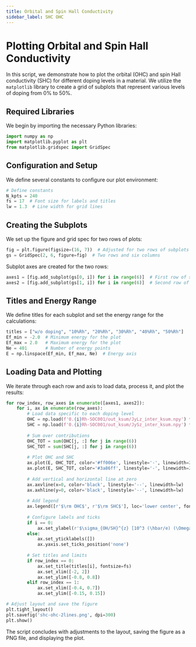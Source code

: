 ```yaml
---
title: Orbital and Spin Hall Conductivity
sidebar_label: SHC OHC
---
```

# Plotting Orbital and Spin Hall Conductivity

In this script, we demonstrate how to plot the orbital (OHC) and spin Hall conductivity (SHC) for different doping levels in a material. We utilize the `matplotlib` library to create a grid of subplots that represent various levels of doping from 0% to 50%.

## Required Libraries

We begin by importing the necessary Python libraries:

```python
import numpy as np
import matplotlib.pyplot as plt
from matplotlib.gridspec import GridSpec
```

## Configuration and Setup

We define several constants to configure our plot environment:

```python
# Define constants
N_kpts = 240
fs = 17  # Font size for labels and titles
lw = 1.3  # Line width for grid lines
```

## Creating the Subplots

We set up the figure and grid spec for two rows of plots:

```python
fig = plt.figure(figsize=(16, 7))  # Adjusted for two rows of subplots
gs = GridSpec(2, 6, figure=fig)  # Two rows and six columns
```

Subplot axes are created for the two rows:

```python
axes1 = [fig.add_subplot(gs[0, i]) for i in range(6)]  # First row of subplots
axes2 = [fig.add_subplot(gs[1, i]) for i in range(6)]  # Second row of subplots
```

## Titles and Energy Range

We define titles for each subplot and set the energy range for the calculations:

```python
titles = ["w/o doping", "10%Rh", "20%Rh", "30%Rh", "40%Rh", "50%Rh"]
Ef_min = -2.0  # Minimum energy for the plot
Ef_max = 2.0   # Maximum energy for the plot
Ne = 401       # Number of energy points
E = np.linspace(Ef_min, Ef_max, Ne)  # Energy axis
```

## Loading Data and Plotting

We iterate through each row and axis to load data, process it, and plot the results:

```python
for row_index, row_axes in enumerate([axes1, axes2]):
    for i, ax in enumerate(row_axes):
        # Load data specific to each doping level
        OHC = np.load(f'0.{i}Rh-SOC001/out_ksum/JyLz_inter_ksum.npy') * 2.0 * np.pi / 20.6413
        SHC = np.load(f'0.{i}Rh-SOC001/out_ksum/JySz_inter_ksum.npy') * 2.0 * np.pi / 20.6413
        
        # Sum over contributions
        OHC_TOT = sum(OHC[j, :] for j in range(6))
        SHC_TOT = sum(SHC[j, :] for j in range(6))
        
        # Plot OHC and SHC
        ax.plot(E, OHC_TOT, color='#ff006e', linestyle='-', linewidth=2.0)
        ax.plot(E, SHC_TOT, color='#3a86ff', linestyle='-', linewidth=2.0)
        
        # Add vertical and horizontal line at zero
        ax.axvline(x=0, color='black', linestyle='--', linewidth=lw)
        ax.axhline(y=0, color='black', linestyle='--', linewidth=lw)
        
        # Add legend
        ax.legend([r'$\rm OHC$', r'$\rm SHC$'], loc='lower center', fontsize=12)
        
        # Configure labels and ticks
        if i == 0:
            ax.set_ylabel(r'$\sigma_{OH/SH}^{z} [10^3 (\hbar/e) (\Omega \cdot cm)^{-1}]$', fontsize=fs)
        else:
            ax.set_yticklabels([])
            ax.yaxis.set_ticks_position('none')
        
        # Set titles and limits
        if row_index == 0:
            ax.set_title(titles[i], fontsize=fs)
            ax.set_xlim([-2, 2])
            ax.set_ylim([-0.8, 0.8])
        elif row_index == 1:
            ax.set_xlim([-0.4, 0.7])
            ax.set_ylim([-0.15, 0.15])

# Adjust layout and save the figure
plt.tight_layout()
plt.savefig('shc-ohc-2lines.png', dpi=300)
plt.show()
```

The script concludes with adjustments to the layout, saving the figure as a PNG file, and displaying the plot.
```
